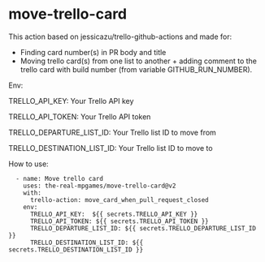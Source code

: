 # move-trello-card

This action based on jessicazu/trello-github-actions and made for:

* Finding card number(s) in PR body and title
* Moving trello card(s) from one list to another + adding comment to the trello card with build number (from variable GITHUB_RUN_NUMBER).

Env: 

TRELLO_API_KEY: Your Trello API key

TRELLO_API_TOKEN: Your Trello API token

TRELLO_DEPARTURE_LIST_ID: Your Trello list ID to move from 

TRELLO_DESTINATION_LIST_ID: Your Trello list ID to move to

How to use:

      - name: Move trello card 
        uses: the-real-mpgames/move-trello-card@v2
        with:
          trello-action: move_card_when_pull_request_closed
        env:
          TRELLO_API_KEY:  ${{ secrets.TRELLO_API_KEY }}
          TRELLO_API_TOKEN: ${{ secrets.TRELLO_API_TOKEN }}
          TRELLO_DEPARTURE_LIST_ID: ${{ secrets.TRELLO_DEPARTURE_LIST_ID }}
          TRELLO_DESTINATION_LIST_ID: ${{ secrets.TRELLO_DESTINATION_LIST_ID }}